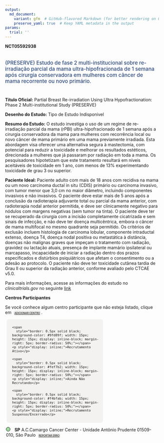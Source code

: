 ```yaml
---
output: 
  md_document:
    variant: gfm  # GitHub-flavored Markdown (for better rendering on GitHub)
    preserve_yaml: true  # Keep YAML metadata in the output
params:
  trial: ''
---
```


<script async src="https://scripts.simpleanalyticscdn.com/latest.js"></script>

**NCT05592938**

<div style="padding: 5px 5px 5px 0px; font-size: 1.20em; font-weight: 500; color: #2E4A7F; text-align: left; margin-bottom: 20px">

(PRESERVE) Estudo de fase 2 multi-institucional sobre re-irradiação
parcial da mama ultra-hipofracionada de 1 semana após cirurgia
conservadora em mulheres com câncer de mama recorrente ou novo primário.

</div>

**Título Oficial:** Partial Breast Re-irradiation Using Ultra
Hypofractionation: Phase 2 Multi-institutional Study (PRESERVE)

**Desenho do Estudo:** Tipo de Estudo Indisponivel

**Resumo do Estudo:** O estudo investiga o uso de um regime de
re-irradiação parcial da mama (rPBI) ultra-hipofracionado de 1 semana
após a cirurgia conservadora da mama para mulheres com recorrência local
ou novo câncer de mama primário em uma mama previamente irradiada. Esta
abordagem visa oferecer uma alternativa segura à mastectomia, com
potencial para reduzir a toxicidade e melhorar os resultados estéticos,
direcionada a mulheres que já passaram por radiação em toda a mama. Os
pesquisadores hipotetizam que este tratamento resultará em níveis
aceitáveis de toxicidade em 1 ano, com menos de 13% experimentando
toxicidade de grau 3 ou superior.

**Paciente Ideal:** Paciente adulto com mais de 18 anos com recidiva na
mama ou um novo carcinoma ductal in situ (CDIS) primário ou carcinoma
invasivo, com tumor menor que 3,0 cm no maior diâmetro, incluindo
componentes invasivos e não invasivos. O paciente deve estar mais de 5
anos após a conclusão da radioterapia adjuvante total ou parcial da mama
anterior, com radioterapia nodal anterior permitida, e deve ser
clinicamente negativo para nódulos com margens negativas (sem tumor na
tinta). O paciente deve ter se recuperado da cirurgia com a incisão
completamente cicatrizada e sem sinais de infecção, e não deve ter
doença multicêntrica, embora o câncer de mama multifocal no mesmo
quadrante seja permitido. Os critérios de exclusão incluem histologia de
carcinoma lobular, componente intraductal extenso, doença T4, doença
nodal positiva ou metastática à distância, doenças não malignas graves
que impeçam o tratamento com radiação, gravidez ou lactação atuais,
presença de implante mamário ipsilateral ou marcapasso, incapacidade de
iniciar a radiação dentro dos prazos especificados e distúrbios
psiquiátricos que afetam o consentimento ou a adesão ao protocolo. O
paciente não deve ter toxicidade cutânea tardia de Grau II ou superior
da radiação anterior, conforme avaliado pelo CTCAE v5.0.

Para mais informações, acesse as informações do estudo no
*clinicaltrials.gov* no seguinte
[link](https://clinicaltrials.gov/ct2/show/NCT05592938)

**Centros Participantes**

Se você conhece algum centro participante que não esteja listado, clique
em
<span style="color: #2E4A7F; margin-left: 2px; padding: 4px; background-color: #f3f2f1; border-radius: 8px; font-weight: 500; font-size: 0.6em"><a
href="https://cancertrialsbr.shinyapps.io/formsapp?study_nct_id=NCT05592938&amp;location_id=N%2FA&amp;location_full_name=N%2FA&amp;form_type=Adicionar%20Centro"
target="_blank">ADICIONAR CENTRO</a></span>.

<div style="margin-bottom: 8px; margin-left: 5px; padding: 8px; max-width: 300px; background-color: #f3f2f1; border-radius: 8px; font-size: 0.9em">

<div style="margin-left: 10px;">

    <span 
      style="border: 0.5px solid black; background-color: #9fd89f; width: 15px; height: 15px; display: inline-block; margin-right: 5px; border-radius: 50%;"></span>
    <p style="display: inline;">Recrutamento Ativo</p>

</div>

<div style="margin-left: 10px;">

    <span 
      style="border: 0.5px solid black; background-color: #fef7b2; width: 15px; height: 15px; display: inline-block; margin-right: 5px; border-radius: 50%;"></span>
    <p style="display: inline;">Ainda Não Recrutando</p>

</div>

<div style="margin-left: 10px;">

    <span 
      style="border: 0.5px solid black; background-color: #f4bfab; width: 15px; height: 15px; display: inline-block; margin-right: 5px; border-radius: 50%;"></span>
    <p style="display: inline;">Recrutamento Suspenso/Encerrado</p>

</div>

</div>

<div style="margin: 3px;">

<span style="border: 0.5px solid black; display: inline-block; width: 12px; height: 12px; border-radius: 50%; margin-right: 10px; padding-bottom: 0px; background-color: #9fd89f;"></span>
<b>SP</b> A.C.Camargo Cancer Center - Unidade Antônio Prudente
01509-010, São Paulo
<span style="color: #2E4A7F; margin-left: 2px; padding: 4px; background-color: #f3f2f1; border-radius: 8px; font-weight: 500; font-size: 0.6em"><a
href="https://cancertrialsbr.shinyapps.io/formsapp?study_nct_id=NCT05592938&amp;location_id=ACCAMARGOCANCERCENTERSAOPAULOSP105401BRAZIL&amp;location_full_name=A.C.Camargo%20Cancer%20Center%20-%20Unidade%20Ant%C3%B4nio%20Prudente%2C%2001509-010%2C%20S%C3%A3o%20Paulo&amp;form_type=Reportar%20Erro"
target="_blank">REPORTAR ERRO</a></span>

</div>

